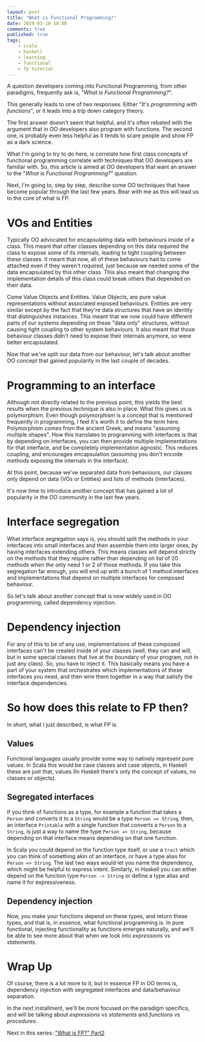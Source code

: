 ```yaml
---
layout: post
title: "What is Functional Programming?"
date: 2019-03-10 10:00
comments: true
published: true
tags:
    - scala
    - haskell
    - learning
    - functional
    - fp tutorial
---
```


A question developers coming into Functional Programming, from other
paradigms, frequently ask is, "_What is Functional Programming?_".

This generally leads to one of two responses.
Either "_It's programming with functions_", or it leads into a trip
down category theory.

The first answer doesn't seem that helpful, and it's often rebated with the
argument that in OO developers also program with functions. The second one, is
probably even less helpful as it tends to scare people and show FP as a dark
science.

What I'm going to try to do here, is correlate how first class concepts
of functional programming correlate with techniques that OO developers
are familiar with. So, this article is aimed at OO developers that want
an answer to the "_What is Functional Programming?_" question.

Next, I'm going to, step by step, describe some OO techniques that have become
popular through the last few years. Bear with me as this will lead us to the
core of what is FP.

# VOs and Entities

Typically OO advocated for encapsulating data with behaviours inside of a
class. This meant that other classes depending on this data required the class
to expose some of its internals, leading to tight coupling between these
classes. It meant that now, all of these behaviours had to come attached even
if they weren't required, just because we needed some of the data encapsulated
by this other class. This also meant that changing the implementation details
of this class could break others that depended on their data.

Come Value Objects and Entities. Value Objects, are pure value representations
without associated exposed behaviours. Entities are very similar except by the
fact that they're data structures that have an identity that distinguishes
instances.
This meant that we now could have different parts of our systems depending on
these "data only" structures, without causing tight coupling to other system
behaviours. It also meant that those behaviour classes didn't need to expose
their internals anymore, so were better encapsulated.

Now that we've split our data from our behaviour, let's talk about another OO
concept that gained popularity in the last couple of decades.

# Programming to an interface

Although not directly related to the previous point, this yields the best
results when the previous technique is also in place. What this gives us is
polymorphism. Even though polymorphism is a concept that is mentioned
frequently in programming, I feel it's worth it to define the term here.
Polymorphism comes from the ancient Greek, and means "assuming multiple
shapes". How this translates to programming with interfaces is that by
depending on interfaces, you can then provide multiple implementations for
that interface, and be completely implementation agnostic. This reduces
coupling, and encourages encapsulation (assuming you don't encode methods
exposing the internals in the interface).

At this point, because we've separated data from behaviours, our classes only
depend on data (VOs or Entities) and lists of methods (interfaces).

It's now time to introduce another concept that has gained a lot of popularity
in the OO community in the last few years.

# Interface segregation

What interface segregation says is, you should split the methods in your
interfaces into small interfaces and then assemble them into larger ones,
by having interfaces extending others. This means classes will depend strictly
on the methods that they require rather than depending on list of 20 methods when
the only need 1 or 2 of those methods.
If you take this segregation far enough, you will end up with a bunch of 1
method interfaces and implementations that depend on multiple interfaces for
composed behaviour.

So let's talk about another concept that is now widely used in OO programming,
called dependency injection.

# Dependency injection

For any of this to be of any use, implementations of these composed interfaces
can't be created inside of your classes (well, they can and will, but in some
special classes that live at the boundary of your program, not in just any
class). So, you have to inject it. This basically means you have a part of
your system that orchestrates which implementations of these interfaces you
need, and then wire them together in a way that satisfy the interface
dependencies.

# So how does this relate to FP then?

In short, what I just described, is what FP is.

## Values

Functional languages usually provide some way to natively represent pure values.
In Scala this would be case classes and case objects, in Haskell these are just that,
values (In Haskell there's only the concept of values, no classes or objects).

## Segregated interfaces

If you think of functions as a type, for example a function that takes a
`Person` and converts it to a `String` would be a type `Person => String`, then, an
interface `Printable` with a single function that converts a `Person` to a
`String`, is just a way to name the type `Person => String`, because depending on
that interface means depending on that one function.

In Scala you could depend on the function type itself, or use a `trait` which
you can think of something akin of an interface, or have a type alias for
`Person => String`. The last two ways would let you name the dependency, which
might be helpful to express intent.
Similarly, in Haskell you can either depend on the function type `Person ->
String` or define a type alias and name it for expressiveness.

## Dependency injection

Now, you make your functions depend on these types, and return these types,
and that is, in essence, what functional programming is.
In pure functional, injecting functionality as functions emerges naturally, and
we'll be able to see more about that when we look into _expressions_ vs
_statements_.

# Wrap Up

Of course, there is a lot more to it, but in essence FP in OO terms is, dependency
injection with segregated interfaces and data/behaviour separation.

In the next installment, we'll be more focused on the paradigm specifics,
and will be talking about _expressions_ vs _statements_ and _functions_ vs
_procedures_. 

Next in this series: ["What is FP?" Part2](/articles/What-is-FP-Part2/)


